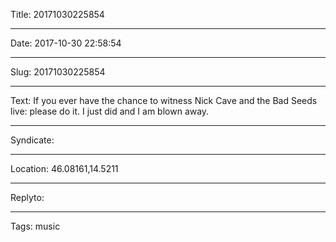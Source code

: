 Title: 20171030225854

----

Date: 2017-10-30 22:58:54

----

Slug: 20171030225854

----

Text: If you ever have the chance to witness Nick Cave and the Bad Seeds live: please do it. I just did and I am blown away.

----

Syndicate: 

----

Location: 46.08161,14.5211

----

Replyto: 

----

Tags: music
